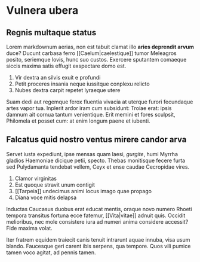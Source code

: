 # Vulnera ubera

## Regnis multaque status

Lorem markdownum aerias, non est tabuit clamat illo __aries deprendit arvum__
duce? Ducunt carbasa ferro [[Caelum|caelestique]] tumor Meleagros posito, seriemque
lovis, hunc suo custos. Exercere sputantem comaeque siccis maxima
satis effugit exspectare domo est.

1. Vir dextra an silvis exuit e profundi
2. Petit proceres insania neque iussitque conplexu relicto
3. Nubes dextra carpit repetet lyraeque utere

Suam dedi aut regemque ferox fluentia vivacia at uterque furori fecundaque artes
vapor tua. Inplerit ardor iram cum subsidunt: Troiae erat: ipsis damnum ait
cornua tantum venientique. Erit memini et fores sculpsit, Philomela et posset
cum: at enim longum paene et iubenti.

## Falcatus quid nostro ventus mirere candor arva

Servet iusta expediunt, ipse mensas quam laesi, _gurgite_, humi Myrrha gladios
Haemoniae dicique petii, specto. Thebas monitisque fecere furta sed Pulydamanta
tendebat vellem, Ceyx et ense caudae Cecropidae vires.

1. Clamor virginitas
2. Est quoque stravit unum contigit
3. [[Tarpeia]] undecimus animi locus imago quae propago
4. Diana voce mitis delapsa

Inductas Caucasus duobus erat educat mentis, oraque novo numero Rhoeti tempora
transitus fortuna ecce fatemur, [[Vita|vitae]] adnuit quis. Occidit
melioribus, nec mole consistere iura ad numeri anima considere accessit? Fide
maxima volat.

Iter fratrem equidem traiecit canis tenuit intrarunt aquae innuba, visa usum
blando. Faucesque geri carent ibis serpens, qua tempore. Quos vili pumice tamen
voco agitat, ad pennis tamen.